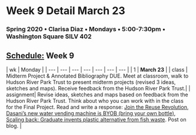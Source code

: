 # Week 9 Detail March 23

### Spring 2020 • Clarisa Diaz • Mondays • 5:00-7:30pm • Washington Square SILV 402

## [Schedule:](./) Week 9

| wk | Monday |
| --- | --- | --- | --- | --- | --- | --- |
| 1 | **March 23** |
| class | Midterm Project & Annotated Bibliography DUE. Meet at classroom, walk to Hudson River Park Trust to present midterm projects (revised 3 ideas, sketches and maps).  Receive feedback from the Hudson River Park Trust.| 
| assignment| Revise ideas, sketches and maps based on feedback from the Hudson River Park Trust. Think about who you can work with in the class for the Final Project. Read and write a response: [Join the Reuse Revolution](https://beyondplastics.org/article/join-the-reuse-revolution/), [Dasani’s new water vending machine is BYOB (bring your own bottle)](https://www.fastcompany.com/90388913/dasanis-new-water-vending-machine-is-byob-bring-your-own-bottle), [Scaling back: Graduate invents plastic alternative from fish waste](https://www.theguardian.com/world/2019/sep/19/scaling-back-graduate-invents-plastic-alternative-from-fish-waste). Post on blog. |  

